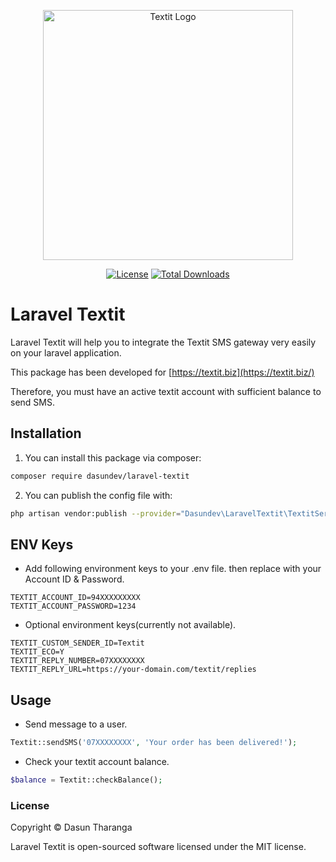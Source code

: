 <p align="center">
  <img src="https://user-images.githubusercontent.com/54996800/144489365-187dc640-26e5-4d12-9b2b-d19d73f28818.png" alt="Textit Logo" width="400px">
</p>


<p align="center">
<a href="https://packagist.org/packages/dasundev/laravel-textit"><img src="https://img.shields.io/packagist/l/dasundev/laravel-textit" alt="License"></a>
<a href="https://packagist.org/packages/dasundev/laravel-textit"><img src="https://img.shields.io/packagist/dt/dasundev/laravel-textit" alt="Total Downloads"></a>
</p>

# Laravel Textit

Laravel Textit will help you to integrate the Textit SMS 
gateway very easily on your laravel application.

This package has been developed for [https://textit.biz](https://textit.biz/)

Therefore, you must have an active textit account with sufficient balance to send SMS.

## Installation

1. You can install this package via composer:
```bash
composer require dasundev/laravel-textit
```
2. You can publish the config file with:
```bash
php artisan vendor:publish --provider="Dasundev\LaravelTextit\TextitServiceProvider" --tag="config"
```
## ENV Keys

* Add following environment keys to your .env file. then replace with your Account ID & Password. 

```dotenv
TEXTIT_ACCOUNT_ID=94XXXXXXXXX
TEXTIT_ACCOUNT_PASSWORD=1234
```
* Optional environment keys(currently not available). 

```dotenv
TEXTIT_CUSTOM_SENDER_ID=Textit
TEXTIT_ECO=Y
TEXTIT_REPLY_NUMBER=07XXXXXXXX
TEXTIT_REPLY_URL=https://your-domain.com/textit/replies
```

## Usage

* Send message to a user.
```php
Textit::sendSMS('07XXXXXXXX', 'Your order has been delivered!');
```
* Check your textit account balance.
```php
$balance = Textit::checkBalance();
```
### License

Copyright © Dasun Tharanga

Laravel Textit is open-sourced software licensed under the MIT license.

